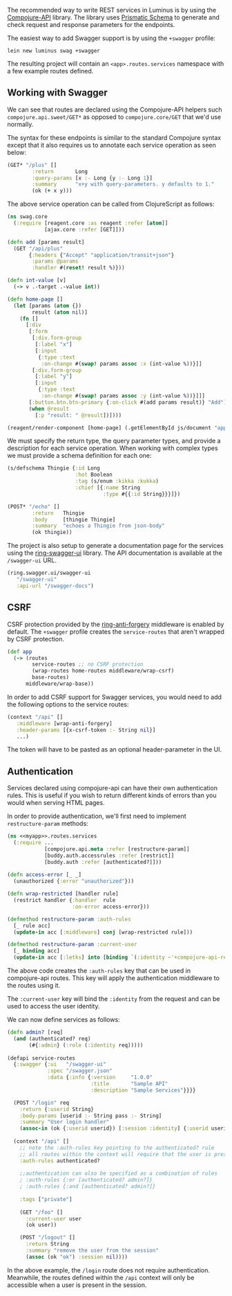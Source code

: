 The recommended way to write REST services in Luminus is by using the [Compojure-API](https://github.com/metosin/compojure-api) library.
The library uses [Prismatic Schema](https://github.com/Prismatic/schema) to generate and check request and response parameters for the endpoints.

The easiest way to add Swagger support is by using the `+swagger` profile:

```
lein new luminus swag +swagger
```

The resulting project will contain an `<app>.routes.services` namespace with a few example routes defined.

## Working with Swagger

We can see that routes are declared using the Compojure-API helpers such `compojure.api.sweet/GET*` as opposed to
`compojure.core/GET` that we'd use normally.

The syntax for these endpoints is similar to the standard Compojure syntax except that it also requires us to annotate
each service operation as seen below:

```clojure
(GET* "/plus" []
        :return       Long
        :query-params [x :- Long {y :- Long 1}]
        :summary      "x+y with query-parameters. y defaults to 1."
        (ok (+ x y)))
```

The above service operation can be called from ClojureScript as follows:

```clojure
(ns swag.core
  (:require [reagent.core :as reagent :refer [atom]]
            [ajax.core :refer [GET]]))

(defn add [params result]
  (GET "/api/plus"
       {:headers {"Accept" "application/transit+json"}
        :params @params
        :handler #(reset! result %)}))

(defn int-value [v]
  (-> v .-target .-value int))

(defn home-page []
  (let [params (atom {})
        result (atom nil)]
    (fn []
      [:div
       [:form
        [:div.form-group
         [:label "x"]
         [:input 
          {:type :text
           :on-change #(swap! params assoc :x (int-value %))}]]
        [:div.form-group
         [:label "y"]
         [:input
          {:type :text
           :on-change #(swap! params assoc :y (int-value %))}]]]
       [:button.btn.btn-primary {:on-click #(add params result)} "Add"]
       (when @result
         [:p "result: " @result])])))

(reagent/render-component [home-page] (.getElementById js/document "app"))
```  

We must specify the return type, the query parameter types, and provide a description for each service operation.
When working with complex types we must provide a schema definition for each one:

```clojure
(s/defschema Thingie {:id Long
                      :hot Boolean
                      :tag (s/enum :kikka :kukka)
                      :chief [{:name String
                               :type #{{:id String}}}]})

(POST* "/echo" []
        :return   Thingie
        :body     [thingie Thingie]
        :summary  "echoes a Thingie from json-body"
        (ok thingie))
```

The project is also setup to generate a documentation page for the services using the [ring-swagger-ui](https://github.com/metosin/ring-swagger-ui) library. The API documentation is available at the `/swagger-ui` URL.

```clojure
(ring.swagger.ui/swagger-ui
   "/swagger-ui"
   :api-url "/swagger-docs")
```

## CSRF

CSRF protection provided by the [ring-anti-forgery](https://github.com/ring-clojure/ring-anti-forgery) middleware is enabled by default. The `+swagger` profile creates the `service-routes` that aren't wrapped by CSRF protection.

```clojure
(def app
  (-> (routes
        service-routes ;; no CSRF protection
        (wrap-routes home-routes middleware/wrap-csrf)
        base-routes)
      middleware/wrap-base))
```

In order to add CSRF support for Swagger services, you would need to add the following options to the service routes:

```clojure
(context "/api" [] 
   :middleware [wrap-anti-forgery]
   :header-params [{x-csrf-token :- String nil}]
   ...)
```

The token will have to be pasted as an optional header-parameter in the UI.

## Authentication

Services declared using compojure-api can have their own authentication rules. This is useful if you wish to return different kinds of
errors than you would when serving HTML pages.

In order to provide authentication, we'll first need to implement `restructure-param` methods:

```clojure
(ns <<myapp>>.routes.services
  (:require ...
            [compojure.api.meta :refer [restructure-param]]
            [buddy.auth.accessrules :refer [restrict]]
            [buddy.auth :refer [authenticated?]]))
  
(defn access-error [_ _]
  (unauthorized {:error "unauthorized"}))

(defn wrap-restricted [handler rule]
  (restrict handler {:handler  rule
                     :on-error access-error}))

(defmethod restructure-param :auth-rules
  [_ rule acc]
  (update-in acc [:middleware] conj [wrap-restricted rule]))

(defmethod restructure-param :current-user
  [_ binding acc]
  (update-in acc [:letks] into [binding `(:identity ~'+compojure-api-request+)]))
```

The above code creates the `:auth-rules` key that can be used in compojure-api routes. This key will apply
the authentication middleware to the routes using it.

The `:current-user` key will bind the `:identity` from the request and can be used to access the user identity.

We can now define services as follows:

```clojure
(defn admin? [req]
  (and (authenticated? req)
       (#{:admin} (:role (:identity req)))))
       
(defapi service-routes
  {:swagger {:ui   "/swagger-ui"
             :spec "/swagger.json"
             :data {:info {:version     "1.0.0"
                           :title       "Sample API"
                           :description "Sample Services"}}}}

  (POST "/login" req
    :return {:userid String}
    :body-params [userid :- String pass :- String]
    :summary "User login handler"
    (assoc-in (ok {:userid userid}) [:session :identity] {:userid userid}))
    
  (context "/api" []
    ;; note the :auth-rules key pointing to the authenticated? rule
    ;; all routes within the context will require that the user is present in the session
    :auth-rules authenticated?
    
    ;;authentication can also be specified as a combination of rules
    ; :auth-rules {:or [authenticated? admin?]}
    ; :auth-rules {:and [authenticated? admin?]}
    
    :tags ["private"]
    
    (GET "/foo" []
      :current-user user
      (ok user))

    (POST "/logout" []
      :return String
      :summary "remove the user from the session"
      (assoc (ok "ok") :session nil))))
```

In the above example, the `/login` route does not require authentication. Meanwhile, the routes defined within the `/api`
context will only be accessible when a user is present in the session.
